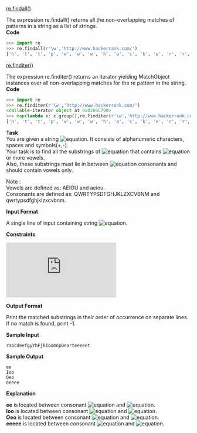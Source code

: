 [re.findall()](https://docs.python.org/2/library/re.html#re.findall)

The expression re.findall() returns all the non-overlapping matches of patterns in a string as a list of strings. <br>
__Code__
```python
>>> import re
>>> re.findall(r'\w','http://www.hackerrank.com/')
['h', 't', 't', 'p', 'w', 'w', 'w', 'h', 'a', 'c', 'k', 'e', 'r', 'r', 'a', 'n', 'k', 'c', 'o', 'm']
```
[re.finditer()](https://docs.python.org/2/library/re.html#re.finditer)

The expression re.finditer() returns an iterator yielding MatchObject instances over all non-overlapping matches for the re pattern in the string. <br>
__Code__
```python
>>> import re
>>> re.finditer(r'\w','http://www.hackerrank.com/')
<callable-iterator object at 0x0266C790>
>>> map(lambda x: x.group(),re.finditer(r'\w','http://www.hackerrank.com/'))
['h', 't', 't', 'p', 'w', 'w', 'w', 'h', 'a', 'c', 'k', 'e', 'r', 'r', 'a', 'n', 'k', 'c', 'o', 'm']
```
__Task__ <br> 
You are given a string ![equation](http://latex.codecogs.com/svg.latex?\inline&space;S). It consists of alphanumeric characters, spaces and symbols(+,-). <br>
Your task is to find all the substrings of ![equation](http://latex.codecogs.com/svg.latex?\inline&space;S) that contains ![equation](http://latex.codecogs.com/svg.latex?\inline&space;2) or more vowels. <br>
Also, these substrings must lie in between ![equation](http://latex.codecogs.com/svg.latex?\inline&space;2) consonants and should contain vowels only.

Note : <br>
Vowels are defined as: AEIOU and aeiou. <br>
Consonants are defined as: QWRTYPSDFGHJKLZXCVBNM and qwrtypsdfghjklzxcvbnm.

__Input Format__

A single line of input containing string ![equation](http://latex.codecogs.com/svg.latex?\inline&space;S).

__Constraints__

![equation](https://latex.codecogs.com/svg.latex?%5Cinline%200%20%3C%20len%28S%29%20%3C%20100)

__Output Format__

Print the matched substrings in their order of occurrence on separate lines. 
If no match is found, print -1.

__Sample Input__
```commandline
rabcdeefgyYhFjkIoomnpOeorteeeeet
```
__Sample Output__
```commandline
ee
Ioo
Oeo
eeeee
```
__Explanation__

__ee__ is located between consonant ![equation](http://latex.codecogs.com/svg.latex?\inline&space;d) and ![equation](http://latex.codecogs.com/svg.latex?\inline&space;f). <br>
__Ioo__ is located between consonant ![equation](http://latex.codecogs.com/svg.latex?\inline&space;k) and ![equation](http://latex.codecogs.com/svg.latex?\inline&space;m). <br>
__Oeo__ is located between consonant ![equation](http://latex.codecogs.com/svg.latex?\inline&space;p) and ![equation](http://latex.codecogs.com/svg.latex?\inline&space;r). <br>
__eeeee__ is located between consonant ![equation](http://latex.codecogs.com/svg.latex?\inline&space;t) and ![equation](http://latex.codecogs.com/svg.latex?\inline&space;t).